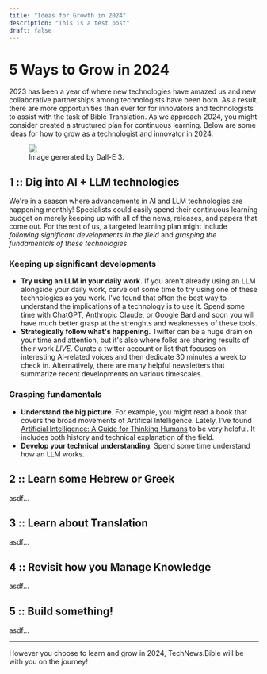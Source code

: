 ```yaml
---
title: "Ideas for Growth in 2024"
description: "This is a test post"
draft: false
---
```


# 5 Ways to Grow in 2024
2023 has been a year of where new technologies have amazed us and new collaborative partnerships among technologists have been born. 
As a result, there are more opportunities than ever for for innovators and technologists to assist with the task of Bible Translation. 
As we approach 2024, you might consider created a structured plan for continuous learning.
Below are some ideas for how to grow as a technologist and innovator in 2024.

<figure>
  <img
    class="rounded-sm drop-shadow-2xl object-scale-down h-20 w-20"
    src="/img/5-ways-to-grow-in-2024.webp"
  />
  <figcaption>
    Image generated by Dall-E 3.
  </figcaption>
</figure>


## 1 :: Dig into AI + LLM technologies

We're in a season where advancements in AI and LLM technologies are happening monthly!
Specialists could easily spend their continuous learning budget on merely keeping up with all of the news, releases, and papers that come out.
For the rest of us, a targeted learning plan might include *following significant developments in the field* and *grasping the fundamentals of these technologies*.

### Keeping up significant developments

- **Try using an LLM in your daily work.** If you aren't already using an LLM alongside your daily work, carve out some time to try using one of these technologies as you work. I've found that often the best way to understand the implications of a technology is to use it. Spend some time with ChatGPT, Anthropic Claude, or Google Bard and soon you will have much better grasp at the strenghts and weaknesses of these tools.
- **Strategically follow what's happening.** Twitter can be a huge drain on your time and attention, but it's also where folks are sharing results of their work *LIVE*. Curate a twitter account or list that focuses on interesting AI-related voices and then dedicate 30 minutes a week to check in. Alternatively, there are many helpful newsletters that summarize recent developments on various timescales.

### Grasping fundamentals

- **Understand the big picture**. For example, you might read a book that covers the broad movements of Artifical Intelligence. Lately, I've found [Artificial Intelligence: A Guide for Thinking Humans]() to be very helpful. It includes both history and technical explanation of the field.
- **Develop your technical understanding**. Spend some time understand how an LLM works.

## 2 :: Learn some Hebrew or Greek

asdf...

## 3 :: Learn about Translation

asdf...

## 4 :: Revisit how you Manage Knowledge

asdf...

## 5 :: Build something!

asdf...

---

However you choose to learn and grow in 2024, TechNews.Bible will be with you on the journey!
